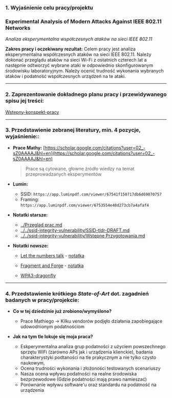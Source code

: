 ### 1. Wyjaśnienie celu pracy/projektu

### Experimental Analysis of Modern Attacks Against IEEE 802.11 Networks
*Analiza eksperymentalna współczesnych ataków na sieci IEEE 802.11*	

**Zakres pracy i oczekiwany rezultat:** Celem pracy jest analiza eksperymentalna współczesnych ataków na sieci IEEE 802.11. Należy dokonać przeglądu ataków na sieci Wi-Fi z ostatnich czterech lat a następnie odtworzyć wybrane ataki w odpowiednio skonfigurowanym środowisku laboratoryjnym. Należy ocenić trudność wykonania wybranych ataków i podatność współczesnych urządzeń na te ataki.

---
### 2. Zaprezentowanie dokładnego planu pracy i przewidywanego spisu jej treści:
[Wstepny-konspekt-pracy](../wstepny-konspekt-pracy.md)

---
### 3. Przedstawienie zebranej literatury, min. 4 pozycje, wyjaśnienie::
- **Prace Mathy:** [https://scholar.google.com/citations?user=02_-sZ0AAAAJ&hl=en](https://scholar.google.com/citations?user=02_-sZ0AAAAJ&hl=en)
    
    > Prace są cytowane, głowne źródło wiedzy na temat przeprowadzanych eksperymentów

- **Lumin:** 
    - SSID: `https://app.luminpdf.com/viewer/67541f150717db6d69070757`
    - Framing: `https://app.luminpdf.com/viewer/6753554e48d273cb7a4afaf4`

- **Notatki starsze:**
    - [../Przegląd prac.md](<../Przegląd prac.md>)
    - [../../ssid-integrity-vulnerability/SSID-tldr-DRAFT.md](../../ssid-integrity-vulnerability/SSID-tldr-DRAFT.md)
    - [../../ssid-integrity-vulnerability/Wstępne Przygotowania.md](<../../ssid-integrity-vulnerability/Wstępne Przygotowania.md>)

- **Notatki nowsze:**
    - [Let the numbers talk](https://scholar.google.pl/citations?view_op=view_citation&hl=en&user=02_-sZ0AAAAJ&cstart=20&pagesize=80&sortby=pubdate&citation_for_view=02_-sZ0AAAAJ:IWHjjKOFINEC) - [notatka](https://docs.google.com/document/d/1VDVzoKpSgDJKLGcJjrB-dIcpqv0HnVsn5RXsTrQHJGU/edit?tab=t.0)
    
    - [Fragment and Forge](https://scholar.google.pl/citations?view_op=view_citation&hl=en&user=02_-sZ0AAAAJ&cstart=20&pagesize=80&sortby=pubdate&citation_for_view=02_-sZ0AAAAJ:dhFuZR0502QC) - [notatka](https://docs.google.com/document/d/1MF_7N2eQLGSk97Id3Wvsa0lMu2DVwOMDaKxAkW8jJ98/edit?usp=sharing)
    
    - [WPA3-dragonfly](../WPA3-dragonfly-analysis.md)

---
### 4. Przedstawienie krótkiego *State-of-Art* dot. zagadnień badanych w pracy/projekcie:

- **Co w tej dziedzinie już zrobiono/wymyślono?** 
  - Prace Mathiego -> Kilku vendorów podjęło działania zapobiegające udowodnionym podatnościom

- **Jak na tym tle lokuje się moja praca?**
  -  Eskperymentalna analiza grup podatności z użyciem powszechnego sprzętu WiFi (zarówno APs jak i urządzenia klienckie), badania charakterystyki podtaności na tle prakycznym a nie tylko czysto naukowym, 
  -  Ocena trudności wykonania i złożoności testowanych scenariuszy
  -  Nasza ocena wpływu podatności na realne środowiska bezprzewodowe (Gdzie podatności mają prawo namieszać)
  -  Porównanie wpływu software'u oraz standardu na podatność na urządzenia

